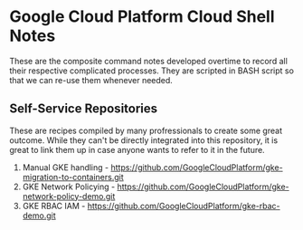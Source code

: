 # Google Cloud Platform Cloud Shell Notes
These are the composite command notes developed overtime to record all their
respective complicated processes. They are scripted in BASH script so that we
can re-use them whenever needed.




## Self-Service Repositories
These are recipes compiled by many profressionals to create some great outcome.
While they can't be directly integrated into this repository, it is great to
link them up in case anyone wants to refer to it in the future.

1. Manual GKE handling -
   https://github.com/GoogleCloudPlatform/gke-migration-to-containers.git
2. GKE Network Policying -
   https://github.com/GoogleCloudPlatform/gke-network-policy-demo.git
3. GKE RBAC IAM -
   https://github.com/GoogleCloudPlatform/gke-rbac-demo.git
